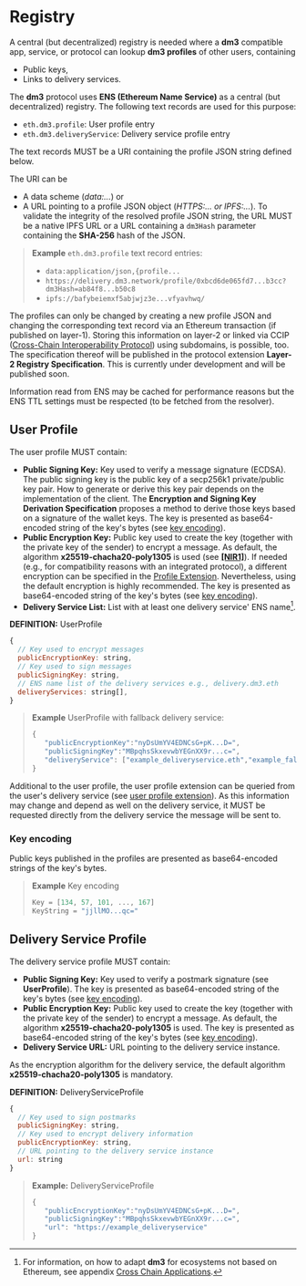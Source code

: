 # Registry

A central (but decentralized) registry is needed where a **dm3** compatible app, service, or protocol can lookup **dm3 profiles** of other users, containing

* Public keys,
* Links to delivery services.

The **dm3** protocol uses **ENS (Ethereum Name Service)** as a central (but decentralized) registry. The following text records are used for this purpose:

* `eth.dm3.profile`: User profile entry
* `eth.dm3.deliveryService`: Delivery service profile entry

The text records MUST be a URI containing the profile JSON string defined below.

The URI can be

* A data scheme (_data:..._) or
* A URL pointing to a profile JSON object (_HTTPS:... or IPFS:..._). To validate the integrity of the resolved profile JSON string, the URL MUST be a native IPFS URL or a URL containing a `dm3Hash` parameter containing the **SHA-256** hash of the JSON.

> **Example** `eth.dm3.profile` text record entries:
>
> * `data:application/json,{profile...`
> * `https://delivery.dm3.network/profile/0xbcd6de065fd7...b3cc?dm3Hash=ab84f8...b50c8`
> * `ipfs://bafybeiemxf5abjwjz3e...vfyavhwq/`

The profiles can only be changed by creating a new profile JSON and changing the corresponding text record via an Ethereum transaction (if published on layer-1). Storing this information on layer-2 or linked via CCIP ([Cross-Chain Interoperability Protocol](https://chain.link/cross-chain)) using subdomains, is possible, too.
The specification thereof will be published in the protocol extension **Layer-2 Registry Specification**. This is currently under development and will be published soon.

Information read from ENS may be cached for performance reasons but the ENS TTL settings must be respected (to be fetched from the resolver).

## User Profile

The user profile MUST contain:

* **Public Signing Key:** Key used to verify a message signature (ECDSA). The public signing key is the public key of a secp256k1 private/public key pair. How to generate or derive this key pair depends on the implementation of the client. The **Encryption and Signing Key Derivation Specification** proposes a method to derive those keys based on a signature of the wallet keys.
The key is presented as base64-encoded string of the key's bytes (see [key encoding](#key-encoding)).
* **Public Encryption Key:** Public key used to create the key (together with the private key of the sender) to encrypt a message. As default, the algorithm **x25519-chacha20-poly1305** is used (see [**[NIR1]**](../references.md)). If needed (e.g., for compatibility reasons with an integrated protocol), a different encryption can be specified in the [Profile Extension](mtp-deliveryservice-api.md#get-the-users-profile-extension). Nevertheless, using the default encryption is highly recommended.
The key is presented as base64-encoded string of the key's bytes (see [key encoding](#key-encoding)).
* **Delivery Service List:** List with at least one delivery service' ENS name[^1].

[^1]: For information, on how to adapt **dm3** for ecosystems not based on Ethereum, see appendix [Cross Chain Applications](mtp-appendix.md#cross-chain-applications).

**DEFINITION:** UserProfile

```JavaScript
{
  // Key used to encrypt messages
  publicEncryptionKey: string,
  // Key used to sign messages
  publicSigningKey: string,
  // ENS name list of the delivery services e.g., delivery.dm3.eth
  deliveryServices: string[], 
}
```

> **Example** UserProfile with fallback delivery service:
>
> ```JavaScript
> {
>    "publicEncryptionKey":"nyDsUmYV4EDNCsG+pK...D=",
>    "publicSigningKey":"MBpqhsSkxevwbYEGnXX9r...c=",
>    "deliveryService": ["example_deliveryservice.eth","example_fallback-deliveryservice.eth"]
> }
> ```

Additional to the user profile, the user profile extension can be queried from the user's delivery service (see [user profile extension](mtp-deliveryservice-api.md#get-the-users-profile-extension)). As this information may change and depend as well on the delivery service, it MUST be requested directly from the delivery service the message will be sent to.

### Key encoding

Public keys published in the profiles are presented as base64-encoded strings of the key's bytes.

> **Example** Key encoding
> ```JavaScript
> Key = [134, 57, 101, ..., 167]
> KeyString = "jjllMO...qc="
> ```

## Delivery Service Profile

The delivery service profile MUST contain:

* **Public Signing Key:** Key used to verify a postmark signature (see **UserProfile**).
The key is presented as base64-encoded string of the key's bytes (see [key encoding](#key-encoding)).
* **Public Encryption Key:** Public key used to create the key (together with the private key of the sender) to encrypt a message. As default, the algorithm **x25519-chacha20-poly1305** is used.
The key is presented as base64-encoded string of the key's bytes (see [key encoding](#key-encoding)).
* **Delivery Service URL:** URL pointing to the delivery service instance.

As the encryption algorithm for the delivery service, the default algorithm **x25519-chacha20-poly1305** is mandatory.

**DEFINITION:** DeliveryServiceProfile

```JavaScript
{
  // Key used to sign postmarks
  publicSigningKey: string,
  // Key used to encrypt delivery information
  publicEncryptionKey: string,
  // URL pointing to the delivery service instance
  url: string
}
```

> **Example:** DeliveryServiceProfile
>
> ```JavaScript
> {
>    "publicEncryptionKey":"nyDsUmYV4EDNCsG+pK...D=",
>    "publicSigningKey":"MBpqhsSkxevwbYEGnXX9r...c=",
>    "url": "https://example_deliveryservice"
> }
> ```
